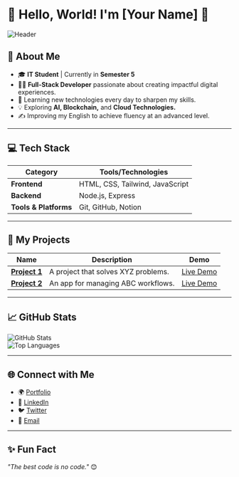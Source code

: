 # 👋 Hello, World! I'm [Your Name] 🚀

![Header](https://res.cloudinary.com/demo/image/upload/v1612246788/github-profile-header_y8vpny.png) <!-- Replace with a custom header image if you have one -->

## 🌟 About Me  
- 🎓 **IT Student** | Currently in **Semester 5**  
- 👨‍💻 **Full-Stack Developer** passionate about creating impactful digital experiences.  
- 🌱 Learning new technologies every day to sharpen my skills.  
- 💡 Exploring **AI, Blockchain,** and **Cloud Technologies.**  
- ✍️ Improving my English to achieve fluency at an advanced level.  

---

## 💻 Tech Stack  

| **Category**       | **Tools/Technologies**           |
|---------------------|----------------------------------|
| **Frontend**        | HTML, CSS, Tailwind, JavaScript |
| **Backend**         | Node.js, Express                |
| **Tools & Platforms** | Git, GitHub, Notion            |

---

## 🚀 My Projects  

| **Name**         | **Description**                                                | **Demo**               |
|-------------------|----------------------------------------------------------------|------------------------|
| **[Project 1](https://github.com/yourusername/project1)** | A project that solves XYZ problems. | [Live Demo](https://project1demo.com) |
| **[Project 2](https://github.com/yourusername/project2)** | An app for managing ABC workflows.  | [Live Demo](https://project2demo.com) |

---

## 📈 GitHub Stats  

![GitHub Stats](https://github-readme-stats.vercel.app/api?username=yourusername&show_icons=true&theme=radical)  
![Top Languages](https://github-readme-stats.vercel.app/api/top-langs/?username=yourusername&layout=compact&theme=radical)  

---

## 🌐 Connect with Me  

- 🌍 [Portfolio](https://yourportfolio.com)  
- 💼 [LinkedIn](https://linkedin.com/in/yourusername)  
- 🐦 [Twitter](https://twitter.com/yourusername)  
- 📧 [Email](mailto:your-email@example.com)  

---

## ✨ Fun Fact  
_"The best code is no code."_ 😊  
